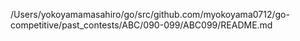 /Users/yokoyamamasahiro/go/src/github.com/myokoyama0712/go-competitive/past_contests/ABC/090-099/ABC099/README.md